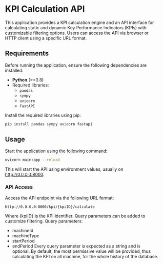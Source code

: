 # KPI Calculation API

This application provides a KPI calculation engine and an API interface for calculating static and dynamic Key Performance Indicators (KPIs) with customizable filtering options. Users can access the API via browser or HTTP client using a specific URL format. 

## Requirements

Before running the application, ensure the following dependencies are installed:

- **Python** (>=3.8)
- Required libraries:
  - `pandas`
  - `sympy`
  - `uvicorn`
  - `FastAPI`

Install the required libraries using pip:

```bash
pip install pandas sympy uvicorn fastapi
```
## Usage
Start the application using the following command:
```bash
uvicorn main:app --reload
```
This will start the API using environment values, usually on http://0.0.0.0:8000.

### API Access
Access the API endpoint via the following URL format:
```bash
http://0.0.0.0:8000/kpi/{kpiID}/calculate
```
Where {kpiID} is the KPI identifier.
Query parameters can be added to customize filtering.
Query parameters:
  - machineId
  - machineType
  - startPeriod
  - endPeriod
Every query parameter is expected as a string and is optional. By default, the most permissive value will be provided, thus calculating the KPI on all machine, for the whole history of the database.
